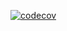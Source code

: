 [![codecov](https://codecov.io/gh/MunSunch/pipe/graph/badge.svg?token=VZ8I29NF8K)](https://codecov.io/gh/MunSunch/pipe)
